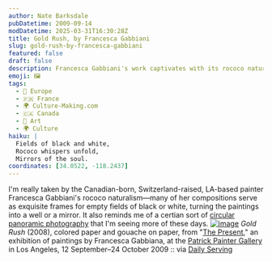 ```yaml
---
author: Nate Barksdale
pubDatetime: 2009-09-14
modDatetime: 2025-03-31T16:30:28Z
title: Gold Rush, by Francesca Gabbiani
slug: gold-rush-by-francesca-gabbiani
featured: false
draft: false
description: Francesca Gabbiani's work captivates with its rococo naturalism and reflective voids, echoing themes found in circular panoramic photography.
emoji: 🖼️
tags:
  - 🍷 Europe
  - 🇫🇷 France
  - 🌍 Culture-Making.com
  - 🇨🇦 Canada
  - 🎨 Art
  - 🌍 Culture
haiku: |
  Fields of black and white,  
  Rococo whispers unfold,  
  Mirrors of the soul.
coordinates: [34.0522, -118.2437]
---
```


I'm really taken by the Canadian-born, Switzerland-raised, LA-based painter Francesca Gabbiani's rococo naturalism—many of her compositions serve as exquisite frames for empty fields of black or white, turning the paintings into a well or a mirror. It also reminds me of a certian sort of [circular panoramic photography](http://web.archive.org/web/20250119200929/http://www.samrohn.com/360-panoramic-photography/) that I'm seeing more of these days. [![image](http://www.culture-making.com/media/franscesca_gabbiani.jpg)](http://www.patrickpainter.com/artists/Gabbiani_Francesca/index-present.html)
_Gold Rush_ (2008), colored paper and gouache on paper, from "[The Present](http://web.archive.org/web/20231210055223/http://www.patrickpainter.com/artists/Gabbiani_Francesca/index-present.html)," an exhibition of paintings by Francesca Gabbiana, at the [Patrick Painter Gallery](http://web.archive.org/web/20231210055223/http://www.patrickpainter.com/artists/Gabbiani_Francesca/index-present.html) in Los Angeles, 12 September–24 October 2009 :: via [Daily Serving](https://www.google.com/search?q=%22Daily%20Serving%22%20dailyserving.com)
